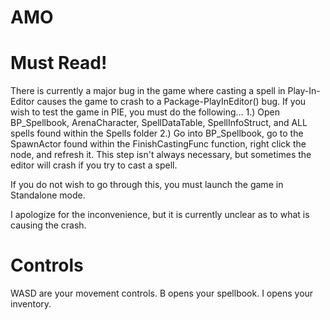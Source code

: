 # AMO

# Must Read!

There is currently a major bug in the game where casting a spell in Play-In-Editor causes the game to crash to a Package-PlayInEditor() bug.  If you wish to test the game in PIE, you must do the following...
1.) Open BP_Spellbook, ArenaCharacter, SpellDataTable, SpellInfoStruct, and ALL spells found within the Spells folder
2.) Go into BP_Spellbook, go to the SpawnActor found within the FinishCastingFunc function, right click the node, and refresh it.  This step isn't always necessary, but sometimes the editor will crash if you try to cast a spell.

If you do not wish to go through this, you must launch the game in Standalone mode.

I apologize for the inconvenience, but it is currently unclear as to what is causing the crash.

# Controls

WASD are your movement controls.
B opens your spellbook.
I opens your inventory.
